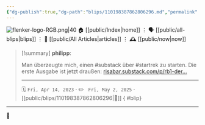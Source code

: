 ```yaml
---
{"dg-publish":true,"dg-path":"blips/110198387862806296.md","permalink":"/blips/110198387862806296/","title":"philipp on mastodon @ 2023-04-14"}
---
```



<div class="transclusion internal-embed is-loaded"><div class="markdown-embed">




![flenker-logo-RGB.png|40](/img/user/attachments/flenker-logo-RGB.png)
🏠 [[public/Index\|home]]  ⋮ 🗣️ [[public/all-blips\|blips]] ⋮  📝 [[public/All Articles\|articles]]  ⋮ 🕰️ [[public/now\|now]]


</div></div>


> [!summary] **philipp**:
>
> Man überzeugte mich, einen #substack über #startrek  zu starten. Die erste Ausgabe ist jetzt draußen: [risabar.substack.com/p/rb1-der…](https://risabar.substack.com/p/rb1-der-zeitstrom-non-sequitur-voy?sd=pf)
> - - -
>
> 🗓️ <code>Fri, Apr 14, 2023</code>  · ✏️ <code> Fri, May 2, 2025</code>  · [[public/blips/110198387862806296\|🔗]]
{ #blip}


- - -

 👾
